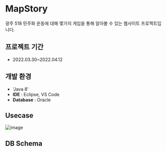 # MapStory
광주 518 민주화 운동에 대해 몇가지 게임을 통해 알아볼 수 있는 웹사이트 프로젝트입니다. 

## 프로젝트 기간
* 2022.03.30~2022.04.12

## 개발 환경
- 'Java 8'
- **IDE** : Eclipse, VS Code
- **Database** : Oracle 

## Usecase 
![image](https://github.com/doozzi/MapStory/assets/102228584/ecd01241-7018-480b-bf32-120b3225e115)


## DB Schema

